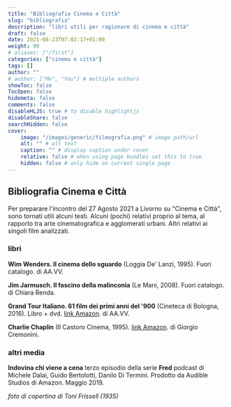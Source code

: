 ```yaml
---
title: "Bibliografia Cinema e Città"
slug: "bibliografia"
description: "libri utili per ragionare di cinema e città"
draft: false
date: 2021-08-23T07:02:17+01:00
weight: 99
# aliases: ["/first"]
categories: ["cinema e città"]
tags: []
author: ""
# author: ["Me", "You"] # multiple authors
showToc: false
TocOpen: false
hidemeta: false
comments: false
disableHLJS: true # to disable highlightjs
disableShare: false
searchHidden: false
cover:
    image: "/images/generic/filmografia.png" # image path/url
    alt: "" # alt text
    caption: "" # display caption under cover
    relative: false # when using page bundles set this to true
    hidden: false # only hide on current single page
---
```



## Bibliografia Cinema e Città

Per preparare l'incontro del 27 Agosto 2021 a Livorno su "Cinema e Città", sono tornati utili alcuni testi. Alcuni (pochi) relativi proprio al tema, al rapporto tra arte cinematografica e agglomerati urbani. Altri relativi ai singoli film analizzati.

### libri

**Wim Wenders. Il cinema dello sguardo** (Loggia De' Lanzi, 1995). Fuori catalogo.
di AA.VV.

**Jim Jarmusch. Il fascino della malinconia** (Le Mani, 2008). Fuori catalogo.
di Chiara Renda.

**Grand Tour Italiano. 61 film dei primi anni del '900** (Cineteca di Bologna, 2016). Libro + dvd. [link Amazon](https://amzn.to/3zhWyq7).
di AA.VV.

**Charlie Chaplin** (Il Castoro Cinema, 1995). [link Amazon](https://amzn.to/3jf36A0).
di Giorgio Cremonini.

### altri media

**Indovina chi viene a cena** terzo episodio della serie **Fred** podcast di Michele Dalai, Guido Bertolotti, Danilo Di Termini.
Prodotto da Audible Studios di Amazon. Maggio 2019.


_foto di copertina di Toni Frissell (1935)_
